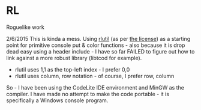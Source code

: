 # RL
Roguelike work

2/6/2015
This is kinda a mess. 
Using <a href="http://tapiov.net/rlutil/">rlutil</a> (as per <a href="http://tapiov.net/rlutil/docs/License.txt">the license</a>) as a starting point for primitive console put & color functions - also because it is drop dead easy using a header include - I have so far FAILED to figure out how to link against a more robust library (libtcod for example).

- rlutil uses 1,1 as the top-left index - I prefer 0,0
- rlutil uses column, row notation - of course, I prefer row, column

So - I have been using the CodeLite IDE environment and MinGW as the compiler. I have made no attempt to make the code portable - it is specifically a Windows console program.
